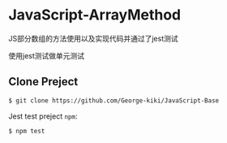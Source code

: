# JavaScript-ArrayMethod


JS部分数组的方法使用以及实现代码并通过了jest测试

使用jest测试做单元测试
## Clone Preject
``` bash
$ git clone https://github.com/George-kiki/JavaScript-Base
```

Jest test preject `npm`:

``` bash
$ npm test
```




